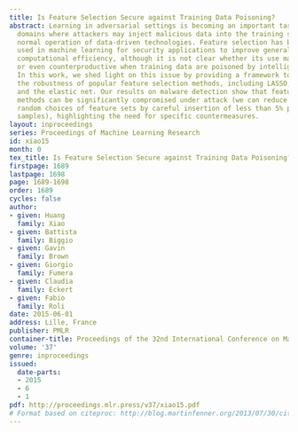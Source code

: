 ```yaml
---
title: Is Feature Selection Secure against Training Data Poisoning?
abstract: Learning in adversarial settings is becoming an important task for application
  domains where attackers may inject malicious data into the training set to subvert
  normal operation of data-driven technologies. Feature selection has been widely
  used in machine learning for security applications to improve generalization and
  computational efficiency, although it is not clear whether its use may be beneficial
  or even counterproductive when training data are poisoned by intelligent attackers.
  In this work, we shed light on this issue by providing a framework to investigate
  the robustness of popular feature selection methods, including LASSO, ridge regression
  and the elastic net. Our results on malware detection show that feature selection
  methods can be significantly compromised under attack (we can reduce LASSO to almost
  random choices of feature sets by careful insertion of less than 5% poisoned training
  samples), highlighting the need for specific countermeasures.
layout: inproceedings
series: Proceedings of Machine Learning Research
id: xiao15
month: 0
tex_title: Is Feature Selection Secure against Training Data Poisoning?
firstpage: 1689
lastpage: 1698
page: 1689-1698
order: 1689
cycles: false
author:
- given: Huang
  family: Xiao
- given: Battista
  family: Biggio
- given: Gavin
  family: Brown
- given: Giorgio
  family: Fumera
- given: Claudia
  family: Eckert
- given: Fabio
  family: Roli
date: 2015-06-01
address: Lille, France
publisher: PMLR
container-title: Proceedings of the 32nd International Conference on Machine Learning
volume: '37'
genre: inproceedings
issued:
  date-parts:
  - 2015
  - 6
  - 1
pdf: http://proceedings.mlr.press/v37/xiao15.pdf
# Format based on citeproc: http://blog.martinfenner.org/2013/07/30/citeproc-yaml-for-bibliographies/
---
```

